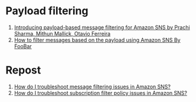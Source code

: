 <h1>Payload filtering</h1>

1. [Introducing payload-based message filtering for Amazon SNS by Prachi Sharma, Mithun Mallick, Otavio Ferreira ](https://aws.amazon.com/blogs/compute/introducing-payload-based-message-filtering-for-amazon-sns/)
1. [How to filter messages based on the payload using Amazon SNS By FooBar](https://www.youtube.com/watch?v=36iMOJQUAuE)

# Repost

1. [How do I troubleshoot message filtering issues in Amazon SNS?](https://repost.aws/knowledge-center/sns-troubleshoot-message-filtering)
1. [How do I troubleshoot subscription filter policy issues in Amazon SNS?](https://repost.aws/knowledge-center/sns-subscription-filter-policy-issues)
